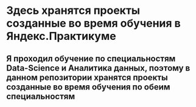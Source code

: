 # Здесь хранятся проекты созданные во время обучения в Яндекс.Практикуме 
## Я проходил обучение по специальностям Data-Science и Аналитика данных, поэтому в данном репозитории хранятся проекты созданные во время обучения по обеим специальностям 
